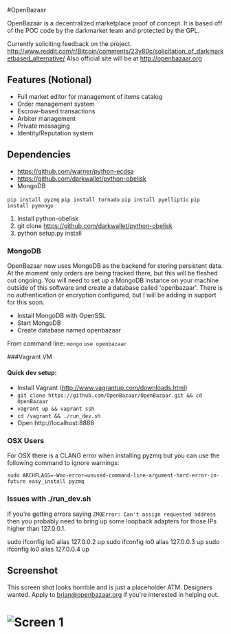 #OpenBazaar

OpenBazaar is a decentralized marketplace proof of concept. It is based off of the POC code by the darkmarket team and protected by the GPL.

Currently soliciting feedback on the project. http://www.reddit.com/r/Bitcoin/comments/23y80c/solicitation_of_darkmarketbased_alternative/
Also official site will be at http://openbazaar.org

## Features (Notional)
- Full market editor for management of items catalog
- Order management system
- Escrow-based transactions
- Arbiter management
- Private messaging
- Identity/Reputation system

## Dependencies
- https://github.com/warner/python-ecdsa
- https://github.com/darkwallet/python-obelisk
- MongoDB

`pip install pyzmq`
`pip install tornado`
`pip install pyelliptic`
`pip install pymongo`

1. Install python-obelisk
2. git clone https://github.com/darkwallet/python-obelisk
3. python setup.py install


### MongoDB

OpenBazaar now uses MongoDB as the backend for storing persistent data. At the moment only orders are being tracked there, but this will be fleshed out ongoing. You will need to set up a MongoDB instance on your machine outside of this software and create a database called 'openbazaar'. There is no authentication or encryption configured, but I will be adding in support for this soon.

- Install MongoDB with OpenSSL
- Start MongoDB 
- Create database named openbazaar

From command line:
`mongo`
`use openbazaar`


###Vagrant VM

#### Quick dev setup:
- Install Vagrant (http://www.vagrantup.com/downloads.html)
- `git clone https://github.com/OpenBazaar/OpenBazaar.git && cd OpenBazaar`
- `vagrant up && vagrant ssh`
- `cd /vagrant && ./run_dev.sh`
- Open http://localhost:8888


### OSX Users

For OSX there is a CLANG error when installing pyzmq but you can use the following command to ignore warnings:

`sudo ARCHFLAGS=-Wno-error=unused-command-line-argument-hard-error-in-future easy_install pyzmq`

### Issues with ./run_dev.sh
If you're getting errors saying `ZMQError: Can't assign requested address` then you probably need to bring up some loopback adapters for those 
IPs higher than 127.0.0.1.

sudo ifconfig lo0 alias 127.0.0.2 up
sudo ifconfig lo0 alias 127.0.0.3 up
sudo ifconfig lo0 alias 127.0.0.4 up









## Screenshot

This screen shot looks horrible and is just a placeholder ATM. Designers wanted. Apply to brian@openbazaar.org if you're interested in helping out.

![Screen 1](http://i.imgur.com/hYliE45.png)
=======


